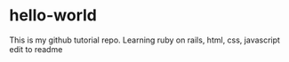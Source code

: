 # hello-world
This is my github tutorial repo. 
Learning ruby on rails, html, css, javascript
edit to readme